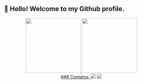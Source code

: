 
## 👋 Hello! Welcome to my Github profile.


<div align="center">
<a href="https://github.com/dudaccosta">
<img height="180em" src="https://github-readme-stats.vercel.app/api/top-langs/?username=dudaccosta&layout=compact&langs_count=7&theme=dracula"/>
<img height="180em" src="https://github-readme-stats.vercel.app/api?username=dudaccosta&show_icons=true&theme=dracula&include_all_commits=true&count_private=true"/>
</div>

<div align="center">
  ### Contatos:
<a href="https://instagram.com/duda.costaa" target="_blank"><img src="https://img.shields.io/badge/-Instagram-%23E4405F?style=for-the-badge&logo=instagram&logoColor=white" target="_blank"></a>
<a href="https://www.linkedin.com/in/maria-eduarda-ccosta" target="_blank"><img src="https://img.shields.io/badge/-LinkedIn-%230077B5?style=for-the-badge&logo=linkedin&logoColor=white" target="_blank"></a>   
</div>

